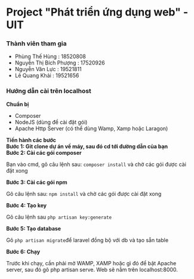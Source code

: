 <h1>Project "Phát triển ứng dụng web" - UIT</h1>
<h3>Thành viên tham gia</h3>
<ul>
    <li>Phùng Thế Hùng : 18520808</li>
    <li>  Nguyễn Thị Bích Phượng : 17520926</li>
    <li>Nguyễn Văn Lực : 19521811</li>
    <li>Lê Quang Khải : 19521656</li>
</ul>
<h3>Hướng dẫn cài trên localhost</h3>
<b>Chuẩn bị</b>
<ul>
    <li>Composer</li>
    <li>NodeJS (dùng để cài đặt gói)</li>
    <li>Apache Http Server (có thể dùng Wamp, Xamp hoặc Laragon)</li>
</ul>
<b>Tiến hành các bước</b><br>
<b>Bước 1: Git clone dự án về máy, sau đó cd tới đường dẫn của bạn</b><br>
<b>Bước 2: Cài các gói composer</b><br>
<p>Bạn vào cmd, gõ câu lệnh sau: <code>composer install</code> và chờ các gói được cài đặt xong</p>
<b>Bước 3: Cài các gói npm</b>
<p>Gõ câu lệnh sau: <code>npm install</code> và chờ các gói được cài đặt xong</p>
<b>Bước 4: Tạo key</b>
<p>Gõ câu lệnh sau <code>php artisan key:generate</code></p>
<b>Bước 5: Tạo database</b>
<p>Gõ <code>php artisan migrate</code>để laravel đồng bộ với db và tạo sẵn table</p>
<b>Bước 6: Chạy</b>
<p>Trước khi chạy, cần phải mở WAMP, XAMP hoặc gì đó để bật Apache server, sau đó gõ php artisan serve. Web sẽ nằm trên localhost:8000.</p>
